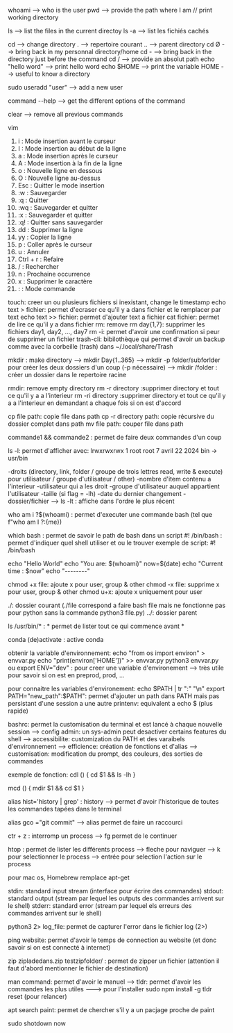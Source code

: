 whoami --> who is the user
pwd --> provide the path where I am // print working directory


ls --> list the files in the current directoy
ls -a --> list les fichiés cachés

cd --> change directory
 . --> repertoire courant
 .. --> parent directory
 cd Ø --> bring back in my personnal directory/home
 cd - --> bring back in the directory just before the command
 cd / --> provide an absolut path
 echo "hello word" --> print hello word
 echo $HOME --> print the variable HOME --> useful to know a directory

 sudo useradd "user" --> add a new user

 command --help --> get the different options of the command

 clear --> remove all previous commands


 vim
 1. i  : Mode insertion avant le curseur
2. I  : Mode insertion au début de la ligne
3. a  : Mode insertion après le curseur
4. A  : Mode insertion à la fin de la ligne
5. o  : Nouvelle ligne en dessous
6. O  : Nouvelle ligne au-dessus
7. Esc : Quitter le mode insertion
8. :w  : Sauvegarder
9. :q  : Quitter
10. :wq : Sauvegarder et quitter
10. :x : Sauvegarder et quitter
11. :q! : Quitter sans sauvegarder
12. dd  : Supprimer la ligne
13. yy  : Copier la ligne
14. p   : Coller après le curseur
15. u   : Annuler
16. Ctrl + r : Refaire
17. /   : Rechercher
18. n   : Prochaine occurrence
19. x   : Supprimer le caractère
20. :   : Mode commande

touch: creer un ou plusieurs fichiers si inexistant, change le timestamp
echo text > fichier: permet d'ecraser ce qu'il y a dans fichier et le remplacer par text
echo text >> fichier: permet d'ajouter text a fichier
cat fichier: permet de lire ce qu'il y a dans fichier
rm: remove
rm day{1,7}: supprimer les fichiers day1, day2, ..., day7
rm -i: permet d'avoir une confirmation si peur de supprimer un fichier
trash-cli: bibilothèque qui permet d'avoir un backup comme avec la corbeille (trash)
dans ~/.local/share/Trash

mkdir : make directory
--> mkdir Day{1..365}
--> mkdir -p folder/subforlder pour créer les deux dossiers d'un coup (-p nécessaire)
--> mkdir /folder : créer un dossier dans le repertoire racine

rmdir: remove empty directory
rm -r directory :supprimer directory et tout ce qu'il y a a l'interieur
rm -ri directory :supprimer directory et tout ce qu'il y a a l'interieur en demandant a chaque fois si on est d'accord

cp file path: copie file dans path
cp -r directory path: copie récursive du dossier complet dans path
mv file path: couper file dans path

commande1 && commande2 : permet de faire deux commandes d'un coup

ls -l: permet d'afficher avec:
lrwxrwxrwx   1 root root          7 avril 22  2024 bin -> usr/bin

-droits (directory, link, folder / groupe de trois lettres read, write & execute) pour utilisateur / groupe d'utilisateur / other)
-nombre d'item contenu a l'interieur
-utilisateur qui a les droit
-groupe d'utilisateur auquel appartient l'utilisateur
-taille (si flag = -lh)
-date du dernier changement
-dossier/fichier
--> ls -lt : affiche dans l'ordre le plus récent

who am i ?$(whoami) : permet d'executer une commande bash (tel que f"who am I ?:{me})

which bash : permet de savoir le path de bash
dans un script
#! /bin/bash : permet d'indiquer quel shell utiliser et ou le trouver
exemple de script:
#! /bin/bash

echo "Hello World"
echo "You are: $(whoami)"
now=$(date)
echo "Current time : $now"
echo "--------"

chmod +x file: ajoute x pour user, group & other
chmod -x file: supprime x pour user, group & other
chmod u+x: ajoute x uniquement pour user

./: dossier courant (./file correspond a faire bash file mais ne fonctionne pas pour python sans la commande python3 file.py)
../: dossier parent

ls /usr/bin/* : * permet de lister tout ce qui commence avant *

conda (de)activate : active conda 

obtenir la variable d'environnement:
echo "from os import environ" > envvar.py
echo "print(environ['HOME'])" >> envvar.py
python3 envvar.py
ou
export ENV="dev" : pour creer une variable d'environement 
--> très utile pour savoir si on est en preprod, prod, ...

pour connaitre les variables d'environement:
echo $PATH | tr ":" "\n"
export PATH="new_path":$PATH": permet d'ajouter un path dans PATH mais pas persistant d'une session a une autre
printenv: equivalent a echo $ (plus rapide)

bashrc: permet la customisation du terminal et est lancé à chaque nouvelle session
--> config admin: un sys-admin peut desactiver certains features du shell
--> accessibilite: customization du PATH et des varaibels d'environnement
--> efficience: création de fonctions et d'alias
--> customisation: modification du prompt, des couleurs, des sorties de commandes

exemple de fonction:
cdl () {
	cd $1 && ls -lh
}

mcd () {
	mdir $1 && cd $1
}

alias hist='history | grep' : history --> permet d'avoir l'historique de toutes les commandes tapées dans le terminal

alias gco ="git commit"
--> alias permet de faire un raccourci

ctr + z : interromp un process
--> fg permet de le continuer

htop : permet de lister les différents process
--> fleche pour naviguer
--> k pour selectionner le process
--> entrée pour selection l'action sur le process

pour mac os, Homebrew remplace apt-get

stdin: standard input stream (interface pour écrire des commandes)
stdout: standard output (stream par lequel les outputs des commandes arrivent sur le shell)
stderr: standard error (stream par lequel els erreurs des commandes arrivent sur le shell)

python3 2> log_file: permet de capturer l'error dans le fichier log (2>)

ping website: permet d'avoir le temps de connection au website (et donc savoir si on est connecté à internet)

zip zipladedans.zip testzipfolder/ : permet de zipper un fichier (attention il faut d'abord mentionner le fichier de destination)


man command: permet d'avoir le manuel
--> tldr: permet d'avoir les commandes les plus utiles
---> pour l'installer
sudo npm install -g tldr
reset (pour relancer)

apt search paint: permet de chercher s'il y a un pacjage proche de paint

sudo shotdown now